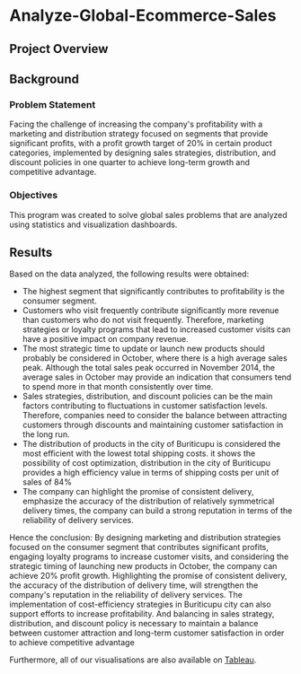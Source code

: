 # Analyze-Global-Ecommerce-Sales

## Project Overview

## Background
### Problem Statement
Facing the challenge of increasing the company's profitability with a marketing and distribution strategy focused on segments that provide significant profits, with a profit growth target of 20% in certain product categories, implemented by designing sales strategies, distribution, and discount policies in one quarter to achieve long-term growth and competitive advantage.


### Objectives
This program was created to solve global sales problems that are analyzed using statistics and visualization dashboards.

## Results
Based on the data analyzed, the following results were obtained:
- The highest segment that significantly contributes to profitability is the consumer segment.
- Customers who visit frequently contribute significantly more revenue than customers who do not visit frequently. Therefore, marketing strategies or loyalty programs that lead to increased customer visits can have a positive impact on company revenue.
- The most strategic time to update or launch new products should probably be considered in October, where there is a high average sales peak. Although the total sales peak occurred in November 2014, the average sales in October may provide an indication that consumers tend to spend more in that month consistently over time.
- Sales strategies, distribution, and discount policies can be the main factors contributing to fluctuations in customer satisfaction levels. Therefore, companies need to consider the balance between attracting customers through discounts and maintaining customer satisfaction in the long run.
- The distribution of products in the city of Buriticupu is considered the most efficient with the lowest total shipping costs. it shows the possibility of cost optimization, distribution in the city of Buriticupu provides a high efficiency value in terms of shipping costs per unit of sales of 84%
- The company can highlight the promise of consistent delivery, emphasize the accuracy of the distribution of relatively symmetrical delivery times, the company can build a strong reputation in terms of the reliability of delivery services.

Hence the conclusion: By designing marketing and distribution strategies focused on the consumer segment that contributes significant profits, engaging loyalty programs to increase customer visits, and considering the strategic timing of launching new products in October, the company can achieve 20% profit growth. Highlighting the promise of consistent delivery, the accuracy of the distribution of delivery time, will strengthen the company's reputation in the reliability of delivery services. The implementation of cost-efficiency strategies in Buriticupu city can also support efforts to increase profitability. And balancing in sales strategy, distribution, and discount policy is necessary to maintain a balance between customer attraction and long-term customer satisfaction in order to achieve competitive advantage

Furthermore, all of our visualisations are also available on [Tableau](https://public.tableau.com/app/profile/muhammad.insani/viz/Muhammad_Insani/Dashboard1).